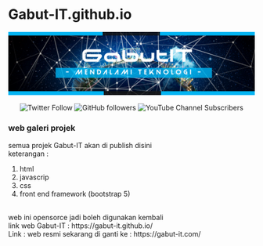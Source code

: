 # Gabut-IT.github.io
![icon](https://github.com/Gabut-IT/Gabut-IT.github.io/blob/main/assets/img/banner1.png)

<div align="center">

 ![Twitter Follow](https://img.shields.io/twitter/follow/19_027?style=social)
 ![GitHub followers](https://img.shields.io/github/followers/ZakaFahmi?style=social)
 ![YouTube Channel Subscribers](https://img.shields.io/youtube/channel/subscribers/UCHK61hjmhnbGiVzrt5c4Vzw?style=social)
  
</div>

### web galeri projek  


semua projek Gabut-IT akan di publish disini <br>
keterangan :
1. html
2. javascrip
3. css
4. front end framework (bootstrap 5)
<br>
web ini opensorce jadi boleh digunakan kembali 
<br>
link web Gabut-IT :  https://gabut-it.github.io/
<br>
Link : web resmi sekarang di ganti ke : https://gabut-it.com/
